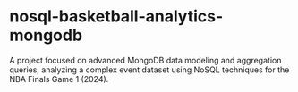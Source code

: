 # nosql-basketball-analytics-mongodb
A project focused on advanced MongoDB data modeling and aggregation queries, analyzing a complex event dataset using NoSQL techniques for the NBA Finals Game 1 (2024).
